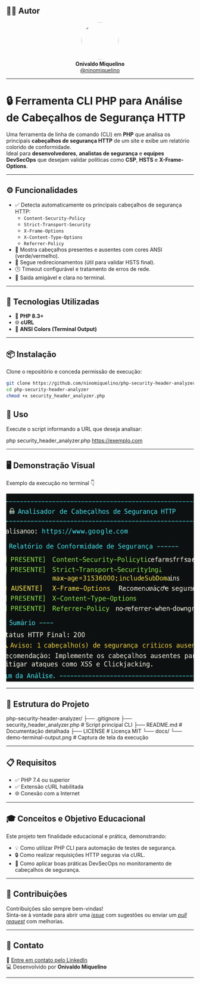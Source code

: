## 👨‍💻 Autor

<div align="center">
  <img src="https://avatars.githubusercontent.com/ninomiquelino" width="100" height="100" style="border-radius: 50%">
  <br>
  <strong>Onivaldo Miquelino</strong>
  <br>
  <a href="https://github.com/ninomiquelino">@ninomiquelino</a>
</div>

---

# 🔒 Ferramenta CLI PHP para Análise de Cabeçalhos de Segurança HTTP

Uma ferramenta de linha de comando (CLI) em **PHP** que analisa os principais **cabeçalhos de segurança HTTP** de um site e exibe um relatório colorido de conformidade.  
Ideal para **desenvolvedores**, **analistas de segurança** e **equipes DevSecOps** que desejam validar políticas como **CSP**, **HSTS** e **X-Frame-Options**.

---

## ⚙️ Funcionalidades

- ✅ Detecta automaticamente os principais cabeçalhos de segurança HTTP:
  - `Content-Security-Policy`
  - `Strict-Transport-Security`
  - `X-Frame-Options`
  - `X-Content-Type-Options`
  - `Referrer-Policy`
- 🧩 Mostra cabeçalhos presentes e ausentes com cores ANSI (verde/vermelho).
- 🚦 Segue redirecionamentos (útil para validar HSTS final).
- 🕒 Timeout configurável e tratamento de erros de rede.
- 🧠 Saída amigável e clara no terminal.

---

## 🧰 Tecnologias Utilizadas

- 🐘 **PHP 8.3+**
- 🌐 **cURL**
- 🎨 **ANSI Colors (Terminal Output)**

---

## 📦 Instalação

Clone o repositório e conceda permissão de execução:

```bash
git clone https://github.com/ninomiquelino/php-security-header-analyzer.git
cd php-security-header-analyzer
chmod +x security_header_analyzer.php
```

## 🚀 Uso

Execute o script informando a URL que deseja analisar:

php security_header_analyzer.php https://exemplo.com

---

## 🖥️ Demonstração Visual

Exemplo da execução no terminal 👇

![Demonstração do Terminal](docs/demo-terminal-output.png)

---

## 📁 Estrutura do Projeto
php-security-header-analyzer/
├── .gitignore
├── security_header_analyzer.php    # Script principal CLI
├── README.md                       # Documentação detalhada
├── LICENSE                         # Licença MIT
└── docs/
    └── demo-terminal-output.png    # Captura de tela da execução

---

## 📋 Requisitos

- ✅ PHP 7.4 ou superior
- ✅ Extensão cURL habilitada
- 🌐 Conexão com a Internet

---

## 🎓 Conceitos e Objetivo Educacional

Este projeto tem finalidade educacional e prática, demonstrando:

- 💡 Como utilizar PHP CLI para automação de testes de segurança.
- 🔒 Como realizar requisições HTTP seguras via cURL.
- 🧠 Como aplicar boas práticas DevSecOps no monitoramento de cabeçalhos de segurança.

---

## 🤝 Contribuições
Contribuições são sempre bem-vindas!  
Sinta-se à vontade para abrir uma [*issue*](https://github.com/NinoMiquelino/php-security-header-analyzer/issues) com sugestões ou enviar um [*pull request*](https://github.com/NinoMiquelino/php-security-header-analyzer/pulls) com melhorias.

---

## 💬 Contato
📧 [Entre em contato pelo LinkedIn](https://www.linkedin.com/in/onivaldomiquelino/)  
💻 Desenvolvido por **Onivaldo Miquelino**

---
